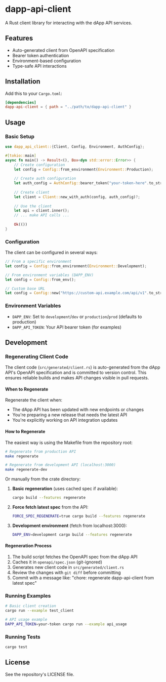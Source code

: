 # dapp-api-client

A Rust client library for interacting with the dApp API services.

## Features

- Auto-generated client from OpenAPI specification
- Bearer token authentication
- Environment-based configuration
- Type-safe API interactions

## Installation

Add this to your `Cargo.toml`:

```toml
[dependencies]
dapp-api-client = { path = "../path/to/dapp-api-client" }
```

## Usage

### Basic Setup

```rust
use dapp_api_client::{Client, Config, Environment, AuthConfig};

#[tokio::main]
async fn main() -> Result<(), Box<dyn std::error::Error>> {
    // Create configuration
    let config = Config::from_environment(Environment::Production);
    
    // Create auth configuration
    let auth_config = AuthConfig::bearer_token("your-token-here".to_string())?;
    
    // Create client
    let client = Client::new_with_auth(config, auth_config)?;
    
    // Use the client
    let api = client.inner();
    // ... make API calls ...
    
    Ok(())
}
```

### Configuration

The client can be configured in several ways:

```rust
// From a specific environment
let config = Config::from_environment(Environment::Development);

// From environment variables (DAPP_ENV)
let config = Config::from_env();

// Custom base URL
let config = Config::new("https://custom-api.example.com/api/v1".to_string());
```

### Environment Variables

- `DAPP_ENV`: Set to `development`/`dev` or `production`/`prod` (defaults to production)
- `DAPP_API_TOKEN`: Your API bearer token (for examples)

## Development

### Regenerating Client Code

The client code (`src/generated/client.rs`) is auto-generated from the dApp API's OpenAPI specification and is committed to version control. This ensures reliable builds and makes API changes visible in pull requests.

#### When to Regenerate

Regenerate the client when:
- The dApp API has been updated with new endpoints or changes
- You're preparing a new release that needs the latest API
- You're explicitly working on API integration updates

#### How to Regenerate

The easiest way is using the Makefile from the repository root:

```bash
# Regenerate from production API
make regenerate

# Regenerate from development API (localhost:3000)
make regenerate-dev
```

Or manually from the crate directory:

1. **Basic regeneration** (uses cached spec if available):
   ```bash
   cargo build --features regenerate
   ```

2. **Force fetch latest spec** from the API:
   ```bash
   FORCE_SPEC_REGENERATE=true cargo build --features regenerate
   ```

3. **Development environment** (fetch from localhost:3000):
   ```bash
   DAPP_ENV=development cargo build --features regenerate
   ```

#### Regeneration Process

1. The build script fetches the OpenAPI spec from the dApp API
2. Caches it in `openapi/spec.json` (git-ignored)
3. Generates new client code in `src/generated/client.rs`
4. Review the changes with `git diff` before committing
5. Commit with a message like: "chore: regenerate dapp-api-client from latest spec"

### Running Examples

```bash
# Basic client creation
cargo run --example test_client

# API usage example
DAPP_API_TOKEN=your-token cargo run --example api_usage
```

### Running Tests

```bash
cargo test
```

## License

See the repository's LICENSE file.